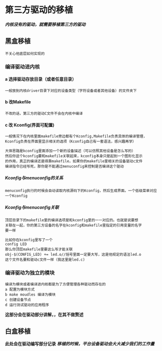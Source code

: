 # 第三方驱动的移植
***内核没有的驱动，就需要移植第三方的驱动***
## 黑盒移植
    不关心他底层如何实现的
### 编译驱动进内核
#### a 选择驱动存放目录（或者任意目录）
    一般放到内核driver目录下对应的设备类型（字符设备或者其他设备）的文件夹下

#### b 改Makefile
    不改的话，第三方的驱动C文件不会在内核中编译
#### c 改 Kconfig(界面可配置)
    一般情况下在内核里面makefile旁边都有个Kconfig,Makefile负责具体的编译管理，
    Kconfig负责在界面里显示相关的选项（Kconfig自己有一套语法，感兴趣再学）
    
    大体思路是kconfig里面添加一个新的设备描述（可以仿照其他设备是怎么写的）
    然后你这个kconfig要和makefile关联起来，kconfig本身只是起到一个图形化显示
    的作用，真正的编译还是得靠makefile，如果你的makefile里相关的设备驱动c文件
    编译指令已经写死，那你是不能通过menuconfig来控制是否编译这个驱动
##### Kconfig与menuconfig的关系
    menuconfig执行的时候会自动读取内核源码下的Kconfig，然后生成界面。一个低级菜单对应一个Kconfig
##### Kconfig与menuconfig关联
    顶层目录下的makefile里的编译选项是和kconfig里的一一对应的。也就是说要想
    关联在一起，你的第三方设备的名字在kconfig和makefile里指定的引用变量的名字
    要一样

    比如你在kconfig里写了一个
    config LED
    那么你顶层makefile里要这么写才能关联
    obj-$(CONFIG_LED) += led.o//括号里面一定要大写，这是他规定的语法led.o
    这个文件名要和驱动c文件一样（我这里是led.c)
### 编译驱动为独立的模块
    编译为模块或者编译进内核都是为了方便管理各种驱动而存在的
    a 配置为模块方式
    b make moudles 编译为模块
    c 创建设备节点
    d 运行测试驱动的应用程序
**这部分会在驱动部分讲解，，在其不做赘述**
## 白盒移植
**此处会在驱动编写部分记录**
***移植的时候，平台设备驱动会大大减少我们的工作量***
